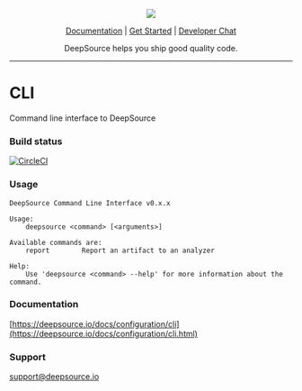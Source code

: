 <p align="center">
  <img src="https://deepsource.io/images/logo-wordmark-dark.svg" />
</p>

<p align="center">
  <a href="https://deepsource.io/docs">Documentation</a> |
  <a href="https://deepsource.io/signup">Get Started</a> |
  <a href="https://gitter.im/deepsourcelabs/lobby?utm_source=share-link&utm_medium=link&utm_campaign=share-link">Developer Chat</a>
</p>

<p align="center">
  DeepSource helps you ship good quality code.
</p>

</p>

---

# CLI

Command line interface to DeepSource

### Build status

[![CircleCI](https://circleci.com/gh/deepsourcelabs/cli.svg?style=svg)](https://circleci.com/gh/deepsourcelabs/cli)

### Usage

```
DeepSource Command Line Interface v0.x.x

Usage:
    deepsource <command> [<arguments>]

Available commands are:
    report        Report an artifact to an analyzer

Help:
    Use 'deepsource <command> --help' for more information about the command.
```

### Documentation

[https://deepsource.io/docs/configuration/cli](https://deepsource.io/docs/configuration/cli.html)

### Support

[support@deepsource.io](mailto:support@deepsource.io)
